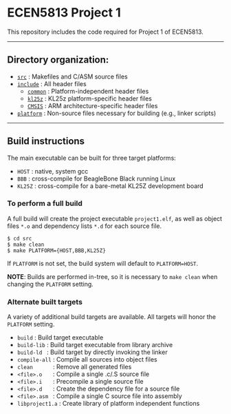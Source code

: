 # ECEN5813 Project 1

This repository includes the code required for Project 1 of ECEN5813.

---

## Directory organization:

 - [`src`](src) : Makefiles and C/ASM source files
 - [`include`](include) : All header files
   - [`common`](include/common) : Platform-independent header files
   - [`kl25z`](include/kl25z) : KL25z platform-specific header files
   - [`CMSIS`](include/CMSIS) : ARM architecture-specific header files
 - [`platform`](platform) : Non-source files necessary for building (e.g., linker scripts)

---

## Build instructions

The main executable can be built for three target platforms:

  - `HOST` : native, system gcc
  - `BBB` : cross-compile for BeagleBone Black running Linux
  - `KL25Z` : cross-compile for a bare-metal KL25Z development board

### To perform a full build

A full build will create the project executable `project1.elf`, as well as object files `*.o` and dependency lists `*.d` for each source file.

```
$ cd src
$ make clean
$ make PLATFORM={HOST,BBB,KL25Z}
```

If `PLATFORM` is not set, the build system will default to `PLATFORM=HOST`. 

**NOTE**: Builds are performed in-tree, so it is necessary to `make clean` when changing the `PLATFORM` setting.

### Alternate built targets

A variety of additional build targets are available. All targets will honor the `PLATFORM` setting.

 - `build`         : Build target executable
 - `build-lib`     : Build target executable from library archive
 - `build-ld `     : Build target by directly invoking the linker
 - `compile-all`   : Compile all sources into object files
 - `clean      `   : Remove all generated files
 - `<file>.o   `   : Compile a single .c/.S source file
 - `<file>.i   `   : Precompile a single source file
 - `<file>.d   `   : Create the dependency file for a source file
 - `<file>.asm `   : Compile a single C source file into assembly
 - `libproject1.a` : Create library of platform independent functions
